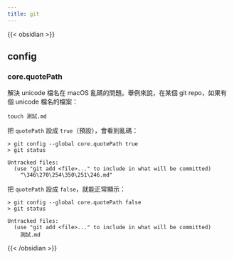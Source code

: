 ```yaml
---
title: git
---
```


{{< obsidian >}}

## config

### core.quotePath

解決 unicode 檔名在 macOS 亂碼的問題。舉例來說，在某個 git repo，如果有個 unicode 檔名的檔案：

```shell
touch 測試.md
```

把 `quotePath` 設成 `true`（預設），會看到亂碼：

```shell
> git config --global core.quotePath true
> git status

Untracked files:
  (use "git add <file>..." to include in what will be committed)
	"\346\270\254\350\251\246.md"
```

把 `quotePath` 設成 `false`，就能正常顯示：

```shell
> git config --global core.quotePath false
> git status

Untracked files:
  (use "git add <file>..." to include in what will be committed)
	測試.md
```

{{< /obsidian >}}
